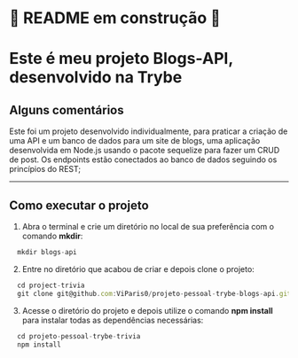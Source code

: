 # 🚧 README em construção 🚧

# Este é meu projeto Blogs-API, desenvolvido na Trybe

## Alguns comentários

Este foi um projeto desenvolvido individualmente, para praticar a criação de uma API e um banco de dados para um site de blogs, uma aplicação desenvolvida em Node.js usando o pacote sequelize para fazer um CRUD de post.  Os endpoints estão conectados ao banco de dados seguindo os princípios do REST; 

---

## Como executar o projeto

1. Abra o terminal e crie um diretório no local de sua preferência com o comando **mkdir**:
```javascript
  mkdir blogs-api
```

2. Entre no diretório que acabou de criar e depois clone o projeto:
```javascript
  cd project-trivia
  git clone git@github.com:ViParis0/projeto-pessoal-trybe-blogs-api.git
```

3. Acesse o diretório do projeto e depois utilize o comando **npm install** para instalar todas as dependências necessárias:
```javascript
  cd projeto-pessoal-trybe-trivia
  npm install
```
